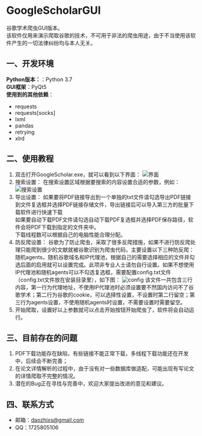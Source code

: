 # GoogleScholarGUI
谷歌学术爬虫GUI版本。    
该软件仅用来演示爬取谷歌的技术，不可用于非法的爬虫用途，由于不当使用该软件产生的一切法律纠纷均与本人无关。
## 一、开发环境
**Python版本：**：Python 3.7    
**GUI框架**：PyQt5    
**使用到的其他依赖**：    
- requests    
- requests[socks]    
- lxml    
- pandas    
- retrying    
- xlrd    

## 二、使用教程
1. 双击打开GoogleScholar.exe，就可以看到以下界面：
![界面](./images/界面.png)
2. 搜索设置：
在搜索设置区域根据要搜索的内容设置合适的参数，例如：
![搜索设置](./images/搜索设置.png)
3. 导出设置：
如果要将PDF链接导出到一个单独的txt文件请勾选导出PDF链接到文件复选框并选择PDF链接存储文件，导出链接后可以导入第三方的批量下载软件进行快速下载    
如果要自动下载PDF文件请勾选自动下载PDF复选框并选择PDF保存路径，软件会将PDF下载到指定的文件夹中。    
下载线程数可以根据自己的电脑性能合理分配。    
4. 防反爬设置：
谷歌为了防止爬虫，采取了很多反爬措施，如果不进行防反爬处理只能爬到很少的文献就被谷歌识别为爬虫代码，主要设置以下三种防反爬：随机agents，随机谷歌域名和IP代理池，根据自己的需要选择相应的文件并勾选后面的启用就可以设置完成。此项非专业人士请勿自行设置。如果不想使用IP代理池和随机agents可以不勾选复选框，需要配置config.txt文件（config.txt文件放在安装目录里），如下图：
![config](./images/config.png)
该文件一共包含三行内容，第一行为代理地址，不使用IP代理池时必须设置要不然国内访问不了谷歌学术；第二行为谷歌的cookie，可以选择性设置，不设置时第二行留空；第三行为agents设置，不使用随机agents时设置，不需要设置时需要留空。
1. 开始爬取，设置好以上参数就可以点击开始按钮开始爬虫了，软件将会自动运行。
## 三、目前存在的问题
1. PDF下载功能存在缺陷，有些链接不能正常下载，多线程下载功能还在开发中，后续会不断完善；
2. 在论文详情解析的过程中，由于没有对一些数据库做适配，可能出现有写论文的详情爬取不完整的情况。
3. 潜在的Bug正在寻找与完善中，欢迎大家提出改进的意见和建议。
## 四、联系方式
- 邮箱：daozhixs@gmail.com    
- QQ：1725805106    
